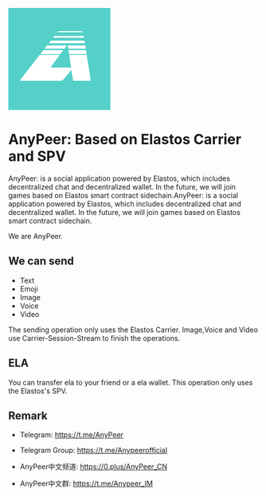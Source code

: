 ![AnyPeer](/android/app/src/main/res/mipmap-xxxhdpi/app_icon.png)

# AnyPeer: Based on Elastos Carrier and SPV
AnyPeer: is a social application powered by Elastos, which includes decentralized chat and decentralized wallet. In the future, we will join games based on Elastos smart contract sidechain.AnyPeer: is a social application powered by Elastos, which includes decentralized chat and decentralized wallet. In the future, we will join games based on Elastos smart contract sidechain.

We are AnyPeer.

## We can send
* Text
* Emoji
* Image
* Voice
* Video

The sending operation only uses the Elastos Carrier. Image,Voice and Video use Carrier-Session-Stream to finish the operations.

## ELA
You can transfer ela to your friend or a ela wallet. This operation only uses the Elastos's SPV.

## Remark

* Telegram: https://t.me/AnyPeer
* Telegram Group: https://t.me/Anypeerofficial

* AnyPeer中文频道: https://0.plus/AnyPeer_CN
* AnyPeer中文群: https://t.me/Anypeer_IM
